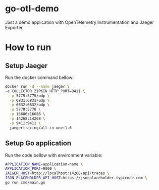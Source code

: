 # go-otl-demo
Just a demo application with OpenTelemetry Instrumentation and Jaeger Exporter

# How to run
## Setup Jaeger
Run the docker command bellow:
```sh
docker run -d --name jaeger \                
-e COLLECTOR_ZIPKIN_HTTP_PORT=9411 \
  -p 5775:5775/udp \
  -p 6831:6831/udp \
  -p 6832:6832/udp \
  -p 5778:5778 \
  -p 16686:16686 \
  -p 14268:14268 \
  -p 9411:9411 \
  jaegertracing/all-in-one:1.6
```
## Setup Go application
Run the code bellow with environment variable:

```sh
APPLICATION_NAME=application-name \
APPLICATION_PORT=9000 \
JAEGER_HOST=http://localhost:14268/api/traces \
JSON_PLACEHOLDER_API_HOST=https://jsonplaceholder.typicode.com \
go run cmd/main.go
```